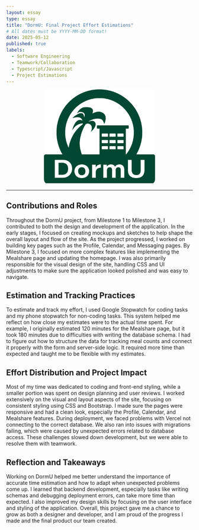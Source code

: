 ```yaml
---
layout: essay
type: essay
title: "DormU: Final Project Effort Estimations"
# All dates must be YYYY-MM-DD format!
date: 2025-05-12
published: true
labels:
  - Software Engineering
  - Teamwork/Collaboration
  - Typescript/Javascript
  - Project Estimations
---
```


<div style="text-align: center;">
  <img src="../img/IMG_2412.png" alt="DormU Logo" style="width: 300px; border-radius: 15px; display: block; margin: 0 auto;">
</div>

<hr>

## Contributions and Roles
Throughout the DormU project, from Milestone 1 to Milestone 3, I contributed to both the design and development of the application. In the early stages, I focused on creating mockups and sketches to help shape the overall layout and flow of the site. As the project progressed, I worked on building key pages such as the Profile, Calendar, and Messaging pages. By Milestone 3, I focused on more complex features like implementing the Mealshare page and updating the homepage. I was also primarily responsible for the visual design of the site, handling CSS and UI adjustments to make sure the application looked polished and was easy to navigate.

## Estimation and Tracking Practices
To estimate and track my effort, I used Google Stopwatch for coding tasks and my phone stopwatch for non-coding tasks. This system helped me reflect on how close my estimates were to the actual time spent. For example, I originally estimated 120 minutes for the Mealshare page, but it took 180 minutes due to difficulties with writing the database schema. I had to figure out how to structure the data for tracking meal counts and connect it properly with the form and server-side logic. It required more time than expected and taught me to be flexible with my estimates.

## Effort Distribution and Project Impact
Most of my time was dedicated to coding and front-end styling, while a smaller portion was spent on design planning and user reviews. I worked extensively on the visual and layout aspects of the site, focusing on consistent styling using CSS and Bootstrap. I made sure the pages were responsive and had a clean look, especially the Profile, Calendar, and Mealshare features. During deployment, we faced problems with Vercel not connecting to the correct database. We also ran into issues with migrations failing, which were caused by unexpected errors related to database access. These challenges slowed down development, but we were able to resolve them with teamwork.


## Reflection and Takeaways
Working on DormU helped me better understand the importance of accurate time estimation and how to adapt when unexpected problems come up. I learned that backend development, especially tasks like writing schemas and debugging deployment errors, can take more time than expected. I also improved my design skills by focusing on the user interface and styling of the application. Overall, this project gave me a chance to grow as both a designer and developer, and I am proud of the progress I made and the final product our team created.
